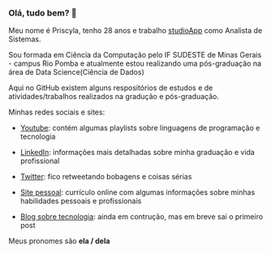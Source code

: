 ###  Olá, tudo bem? 👋

<!--
**PriscylaSantos/PriscylaSantos** is a ✨ _special_ ✨ repository because its `README.md` (this file) appears on your GitHub profile.

Here are some ideas to get you started:

- 🔭 I’m currently working on ...
- 🌱 I’m currently learning ...
- 👯 I’m looking to collaborate on ...
- 🤔 I’m looking for help with ...
- 💬 Ask me about ...
- 📫 How to reach me: ...
- 😄 Pronouns: ...
- ⚡ Fun fact: ...
-->

Meu nome é Priscyla, tenho 28 anos e trabalho [studioApp](https://www.studioapp.com.br/) como Analista de Sistemas. 

Sou formada em Ciência da Computação pelo IF SUDESTE de Minas Gerais - campus Rio Pomba e atualmente estou realizando uma 
pós-graduação na área de Data Science(Ciência de Dados)

Aqui no GitHub existem alguns respositórios de estudos e de atividades/trabalhos realizados na gradução e pós-graduação.

Minhas redes sociais e sites:

  - [Youtube](https://www.youtube.com/channel/UCVuVp8Sv76CrsDgTgiMsEYA/playlists?view_as=subscriber): contém 
  algumas playlists sobre linguagens de programação e tecnologia
  
  - [LinkedIn](https://www.linkedin.com/in/priscylacsantos/): informações mais detalhadas sobre minha graduação e vida 
  profissional
  
  - [Twitter](https://twitter.com/PriscylaCSantos): fico retweetando bobagens e coisas sérias
  
  - [Site pessoal](http://priscylasantos.github.io/): currículo online com algumas informações sobre minhas habilidades 
  pessoais e profissionais
  
  - [Blog sobre tecnologia](http://priscylasantos.github.io/blog): ainda em contrução, mas em breve sai o primeiro post

Meus pronomes são **ela / dela**
